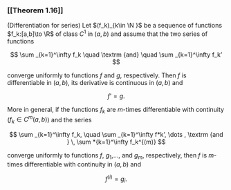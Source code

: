 ### [[Theorem 1.16]]

(Differentiation for series) Let $(f_k)_{k\in \N }$ be a sequence of functions $f_k:[a,b]\to \R$ of class $C^1$ in $(a,b)$ and assume that the two series of functions

$$ \sum _{k=1}^\infty f_k \quad \textrm {and} \quad \sum _{k=1}^\infty f_k’ $$

converge uniformly to functions $f$ and $g$, respectively. Then $f$ is differentiable in $(a,b)$, its derivative is continuous in $(a,b)$ and

$$ f’=g. $$

More in general, if the functions $f_k$ are $m$-times differentiable with continuity ($f_k\in C^m(a,b)$) and the series

$$ \sum _{k=1}^\infty f_k, \quad \sum _{k=1}^\infty f*k’, \dots , \textrm {and } \, \sum *{k=1}^\infty f_k^{(m)} $$

converge uniformly to functions $f$, $g_1$,..., and $g_m$, respectively, then $f$ is $m$-times differentiable with continuity in $(a,b)$ and

$$ f^{(i)}=g_i. $$